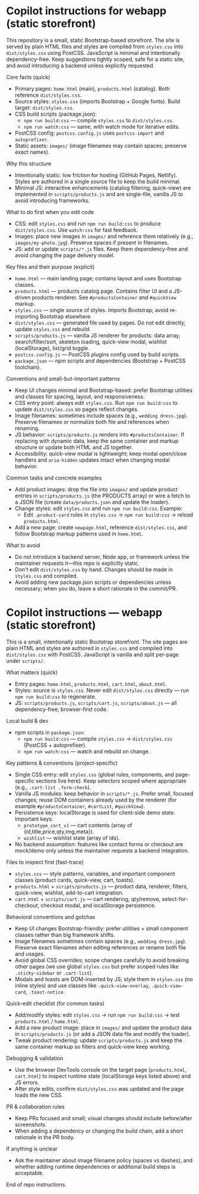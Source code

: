 <!--
Guidance for AI coding agents working in this repository.
Merged/updated: 2025-09-21
-->

# Copilot instructions for webapp (static storefront)

This repository is a small, static Bootstrap-based storefront. The site is served by plain HTML files and styles are compiled from `styles.css` into `dist/styles.css` using PostCSS. JavaScript is minimal and intentionally dependency-free. Keep suggestions tightly scoped, safe for a static site, and avoid introducing a backend unless explicitly requested.

Core facts (quick)
- Primary pages: `home.html` (main), `products.html` (catalog). Both reference `dist/styles.css`.
- Source styles: `styles.css` (imports Bootstrap + Google fonts). Build target: `dist/styles.css`.
- CSS build scripts (package.json):
  - `npm run build:css` — compile `styles.css` to `dist/styles.css`.
  - `npm run watch:css` — same, with watch mode for iterative edits.
- PostCSS config: `postcss.config.js` uses `postcss-import` and `autoprefixer`.
- Static assets: `images/` (image filenames may contain spaces; preserve exact names).

Why this structure
- Intentionally static: low friction for hosting (GitHub Pages, Netlify). Styles are authored in a single source file to keep the build minimal.
- Minimal JS: interactive enhancements (catalog filtering, quick-view) are implemented in `scripts/products.js` and are single-file, vanilla JS to avoid introducing frameworks.

What to do first when you edit code
- CSS: edit `styles.css` and run `npm run build:css` to produce `dist/styles.css`. Use `watch:css` for fast feedback.
- Images: place new images in `images/` and reference them relatively (e.g., `images/my-photo.jpg`). Preserve spaces if present in filenames.
- JS: add or update `scripts/*.js` files. Keep them dependency-free and avoid changing the page delivery model.

Key files and their purpose (explicit)
- `home.html` — main landing page; contains layout and uses Bootstrap classes.
- `products.html` — products catalog page. Contains filter UI and a JS-driven products renderer. See `#productsContainer` and `#quickView` markup.
- `styles.css` — single source of styles. Imports Bootstrap; avoid re-importing Bootstrap elsewhere.
- `dist/styles.css` — generated file used by pages. Do not edit directly; update `styles.css` and rebuild.
- `scripts/products.js` — vanilla JS renderer for products: data array, search/filter/sort, skeleton loading, quick-view modal, wishlist (localStorage), list/grid toggle.
- `postcss.config.js` — PostCSS plugins config used by build scripts.
- `package.json` — npm scripts and dependencies (Bootstrap + PostCSS toolchain).

Conventions and small-but-important patterns
- Keep UI changes minimal and Bootstrap-based: prefer Bootstrap utilities and classes for spacing, layout, and responsiveness.
- CSS entry point: always edit `styles.css`. Run `npm run build:css` to update `dist/styles.css` so pages reflect changes.
- Image filenames: sometimes include spaces (e.g., `wedding dress.jpg`). Preserve filenames or normalize both file and references when renaming.
- JS behavior: `scripts/products.js` renders into `#productsContainer`. If replacing with dynamic data, keep the same container and markup structure or update both HTML and JS together.
- Accessibility: quick-view modal is lightweight; keep modal open/close handlers and `aria-hidden` updates intact when changing modal behavior.

Common tasks and concrete examples
- Add product images: drop the file into `images/` and update product entries in `scripts/products.js` (the PRODUCTS array) or wire a fetch to a JSON file (create `data/products.json` and update the loader).
- Change styles: edit `styles.css` and run `npm run build:css`. Example:
  - Edit `.product-card` rules in `styles.css` → `npm run build:css` → reload `products.html`.
- Add a new page: create `newpage.html`, reference `dist/styles.css`, and follow Bootstrap markup patterns used in `home.html`.

What to avoid
- Do not introduce a backend server, Node app, or framework unless the maintainer requests it—this repo is explicitly static.
- Don't edit `dist/styles.css` by hand. Changes should be made in `styles.css` and compiled.
- Avoid adding new package.json scripts or dependencies unless necessary; when you do, leave a short rationale in the commit/PR.

<!--
Repository-specific guidance for AI coding agents working on this static storefront.
Updated: 2025-09-22
-->

# Copilot instructions — webapp (static storefront)

This is a small, intentionally static Bootstrap storefront. The site pages are plain HTML and styles are authored in `styles.css` and compiled into `dist/styles.css` with PostCSS. JavaScript is vanilla and split per-page under `scripts/`.

What matters (quick)
- Entry pages: `home.html`, `products.html`, `cart.html`, `about.html`.
- Styles: source is `styles.css`. Never edit `dist/styles.css` directly — run `npm run build:css` to regenerate.
- JS: `scripts/products.js`, `scripts/cart.js`, `scripts/about.js` — all dependency-free, browser-first code.

Local build & dev
- npm scripts in `package.json`:
  - `npm run build:css` — compile `styles.css` → `dist/styles.css` (PostCSS + autoprefixer).
  - `npm run watch:css` — watch and rebuild on change.

Key patterns & conventions (project-specific)
- Single CSS entry: edit `styles.css` (global rules, components, and page-specific sections live here). Keep selectors scoped where appropriate (e.g., `.cart-list .form-check`).
- Vanilla JS modules: keep behavior in `scripts/*.js`. Prefer small, focused changes; reuse DOM containers already used by the renderer (for example `#productsContainer`, `#cartList`, `#quickView`).
- Persistence keys: localStorage is used for client-side demo state. Important keys:
  - `prototype_cart_v1` — cart contents (array of {id,title,price,qty,img,meta}).
  - `wishlist` — wishlist state (array of ids).
- No backend assumption: features like contact forms or checkout are mock/demo only unless the maintainer requests a backend integration.

Files to inspect first (fast-trace)
- `styles.css` — style patterns, variables, and important component classes (product cards, quick-view, cart, toasts).
- `products.html` + `scripts/products.js` — product data, renderer, filters, quick-view, wishlist, add-to-cart integration.
- `cart.html` + `scripts/cart.js` — cart rendering, qty/remove, select-for-checkout, checkout modal, and localStorage persistence.

Behavioral conventions and gotchas
- Keep UI changes Bootstrap-friendly: prefer utilities + small component classes rather than big framework shifts.
- Image filenames sometimes contain spaces (e.g., `wedding dress.jpg`). Preserve exact filenames when editing references or rename both file and usages.
- Avoid global CSS overrides; scope changes carefully to avoid breaking other pages (we use global `styles.css` but prefer scoped rules like `.sticky-sidebar` or `.cart-list`).
- Modals and toasts are DOM-inserted by JS; style them in `styles.css` (no inline styles) and use classes like `.quick-view-overlay`, `.quick-view-card`, `.toast-notice`.

Quick-edit checklist (for common tasks)
- Add/modify styles: edit `styles.css` → run `npm run build:css` → test `products.html` / `home.html`.
- Add a new product image: place in `images/` and update the product data in `scripts/products.js` (or add a JSON data file and modify the loader).
- Tweak product rendering: update `scripts/products.js` and keep the same container markup so filters and quick-view keep working.

Debugging & validation
- Use the browser DevTools console on the target page (`products.html`, `cart.html`) to inspect runtime state (localStorage keys listed above) and JS errors.
- After style edits, confirm `dist/styles.css` was updated and the page loads the new CSS.

PR & collaboration rules
- Keep PRs focused and small; visual changes should include before/after screenshots.
- When adding a dependency or changing the build chain, add a short rationale in the PR body.

If anything is unclear
- Ask the maintainer about image filename policy (spaces vs dashes), and whether adding runtime dependencies or additional build steps is acceptable.

End of repo instructions.
